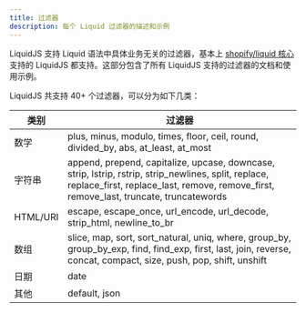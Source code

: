 ```yaml
---
title: 过滤器
description: 每个 Liquid 过滤器的描述和示例
---
```


LiquidJS 支持 Liquid 语法中具体业务无关的过滤器，基本上 [shopify/liquid 核心][shopify/liquid] 支持的 LiquidJS 都支持。这部分包含了所有 LiquidJS 支持的过滤器的文档和使用示例。

LiquidJS 共支持 40+ 个过滤器，可以分为如下几类：

类别 | 过滤器
--- | ---
数学 | plus, minus, modulo, times, floor, ceil, round, divided_by, abs, at_least, at_most
字符串 | append, prepend, capitalize, upcase, downcase, strip, lstrip, rstrip, strip_newlines, split, replace, replace_first, replace_last, remove, remove_first, remove_last, truncate, truncatewords
HTML/URI | escape, escape_once, url_encode, url_decode, strip_html, newline_to_br
数组 | slice, map, sort, sort_natural, uniq, where, group_by, group_by_exp, find, find_exp, first, last, join, reverse, concat, compact, size, push, pop, shift, unshift
日期 | date
其他 | default, json

[shopify/liquid]: https://github.com/Shopify/liquid
